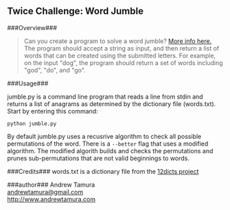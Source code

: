 Twice Challenge: Word Jumble
----------------------------

###Overview###
>Can you create a program to solve a word jumble? [More info here.](http://en.wikipedia.org/wiki/Jumble) The program
> should accept a string as input, and then return a list of words that can be
> created using the submitted letters. For example, on the input "dog", the
> program should return a set of words including "god", "do", and "go".

###Usage###

jumble.py is a command line program that reads a line from stdin and returns a
list of anagrams as determined by the dictionary file (words.txt). Start by 
entering this command:

`python jumble.py`

By default jumble.py uses a recusrive algorithm to check all possible
permutations of the word. There is a `--better` flag that uses a modified 
algorithm. The modified algorith builds and checks the permutations and prunes
sub-permutations that are not valid beginnings to words. 

###Credits###
words.txt is a dictionary file from the [12dicts project](http://wordlist.aspell.net/12dicts-readme/)

###author###
Andrew Tamura  
andrewtamura@gmail.com  
http://www.andrewtamura.com
